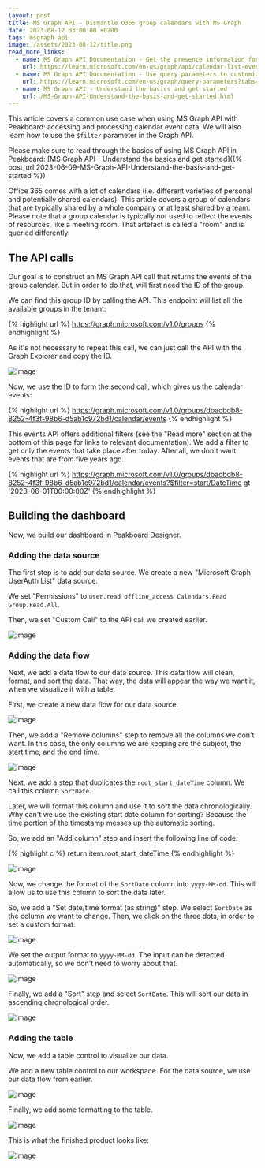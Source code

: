 ```yaml
---
layout: post
title: MS Graph API - Dismantle O365 group calendars with MS Graph
date: 2023-08-12 03:00:00 +0200
tags: msgraph api
image: /assets/2023-08-12/title.png
read_more_links:
  - name: MS Graph API Documentation - Get the presence information for multiple users.
    url: https://learn.microsoft.com/en-us/graph/api/calendar-list-events?view=graph-rest-1.0&tabs=http
  - name: MS Graph API Documentation - Use query parameters to customize responses
    url: https://learn.microsoft.com/en-us/graph/query-parameters?tabs=http
  - name: MS Graph API - Understand the basics and get started
    url: /MS-Graph-API-Understand-the-basis-and-get-started.html
---
```

This article covers a common use case when using MS Graph API with Peakboard: accessing and processing calendar event data. We will also learn how to use the `$filter` parameter in the Graph API.

Please make sure to read through the basics of using MS Graph API in Peakboard: [MS Graph API - Understand the basics and get started]({% post_url 2023-06-09-MS-Graph-API-Understand-the-basis-and-get-started %})

Office 365 comes with a lot of calendars (i.e. different varieties of personal and potentially shared calendars). This article covers a group of calendars that are typically shared by a whole company or at least shared by a team. Please note that a group calendar is typically *not* used to reflect the events of resources, like a meeting room. That artefact is called a "room" and is queried differently.

## The API calls

Our goal is to construct an MS Graph API call that returns the events of the group calendar. But in order to do that, will first need the ID of the group.

We can find this group ID by calling the API. This endpoint will list all the available groups in the tenant:

{% highlight url %}
https://graph.microsoft.com/v1.0/groups
{% endhighlight %}

As it's not necessary to repeat this call, we can just call the API with the Graph Explorer and copy the ID.

![image](/assets/2023-08-12/010.png)

Now, we use the ID to form the second call, which gives us the calendar events:

{% highlight url %}
https://graph.microsoft.com/v1.0/groups/dbacbdb8-8252-4f3f-98b6-d5ab1c972bd1/calendar/events
{% endhighlight %}

This events API offers additional filters (see the "Read more" section at the bottom of this page for links to relevant documentation). We add a filter to get only the events that take place after today. After all, we don't want events that are from five years ago.

{% highlight url %}
https://graph.microsoft.com/v1.0/groups/dbacbdb8-8252-4f3f-98b6-d5ab1c972bd1/calendar/events?$filter=start/DateTime gt '2023-06-01T00:00:00Z'
{% endhighlight %}

## Building the dashboard

Now, we build our dashboard in Peakboard Designer.

### Adding the data source

The first step is to add our data source. We create a new "Microsoft Graph UserAuth List" data source.

We set "Permissions" to `user.read offline_access Calendars.Read Group.Read.All`.

Then, we set "Custom Call" to the API call we created earlier.

 ![image](/assets/2023-08-12/020.png)

### Adding the data flow

Next, we add a data flow to our data source. This data flow will clean, format, and sort the data. That way, the data will appear the way we want it, when we visualize it with a table.

First, we create a new data flow for our data source.

![image](/assets/2023-08-12/030.png)

Then, we add a "Remove columns" step to remove all the columns we don't want. In this case, the only columns we are keeping are the subject, the start time, and the end time.

![image](/assets/2023-08-12/040.png)

Next, we add a step that duplicates the `root_start_dateTime`  column. We call this column `SortDate`.

Later, we will format this column and use it to sort the data chronologically. Why can't we use the existing start date column for sorting? Because the time portion of the timestamp messes up the automatic sorting.

So, we add an "Add column" step and insert the following line of code:

{% highlight c %}
return item.root_start_dateTime
{% endhighlight %}

![image](/assets/2023-08-12/050.png)

Now, we change the format of the `SortDate` column into `yyyy-MM-dd`. This will allow us to use this column to sort the data later.

So, we add a "Set date/time format (as string)" step. We select `SortDate` as the column we want to change. Then, we click on the three dots, in order to set a custom format.

![image](/assets/2023-08-12/060.png)

We set the output format to `yyyy-MM-dd`. The input can be detected automatically, so we don't need to worry about that.

![image](/assets/2023-08-12/070.png)

Finally, we add a "Sort" step and select `SortDate`. This will sort our data in ascending chronological order.

![image](/assets/2023-08-12/080.png)

### Adding the table

Now, we add a table control to visualize our data.

We add a new table control to our workspace. For the data source, we use our data flow from earlier.

![image](/assets/2023-08-12/090.png)

Finally, we add some formatting to the table.

![image](/assets/2023-08-12/100.png)

This is what the finished product looks like:

![image](/assets/2023-08-12/110.png)
